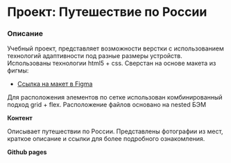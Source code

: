 # Проект: Путешествие по России

### Описание
Учебный проект, представляет возможности верстки с использованием технологий адаптивности под разные размеры устройств.
Использованы технологии html5 + css. Сверстан на основе макета из фигмы:
* [Ссылка на макет в Figma](https://www.figma.com/file/5S2WSbEFL6awjVWJ0NWL8Q/Sprint-3_-Russia-_-desktop-mobile?node-id=28503%3A0)

Для расположения элементов по сетке использован комбинированный подход grid + flex. Расположение файлов основано на nested БЭМ

**Контент**

Описывает путешествии по России. Представлены фотографии из мест, краткое описание и ссылки для более подробного ознакомления.

**Github pages**
